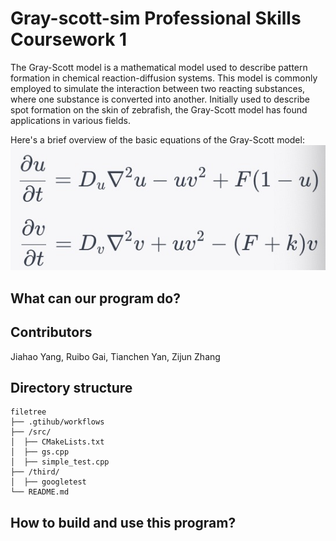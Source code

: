 # Gray-scott-sim Professional Skills Coursework 1
The Gray-Scott model is a mathematical model used to describe pattern formation in chemical reaction-diffusion systems. This model is commonly employed to simulate the interaction between two reacting substances, where one substance is converted into another. Initially used to describe spot formation on the skin of zebrafish, the Gray-Scott model has found applications in various fields.

Here's a brief overview of the basic equations of the Gray-Scott model:
![image](https://github.com/Cyril-JYANG/PS-Latest/blob/main/Img-Folder/1700057655668.jpg)

## What can our program do?

## Contributors
Jiahao Yang, Ruibo Gai, Tianchen Yan, Zijun Zhang
## Directory structure

```
filetree
├── .gtihub/workflows
├── /src/
│  ├── CMakeLists.txt
│  ├── gs.cpp
│  ├── simple_test.cpp
├── /third/
│  ├── googletest
└── README.md
```

## How to build and use this program?

